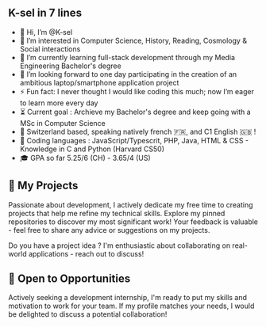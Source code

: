 ## K-sel in 7 lines
- 👋 Hi, I’m @K-sel  
- 👀 I’m interested in Computer Science, History, Reading, Cosmology & Social interactions
- 🌱 I’m currently learning full-stack development through my Media Engineering Bachelor's degree  
- 💞️ I’m looking forward to one day participating in the creation of an ambitious laptop/smartphone application project  
- ⚡ Fun fact: I never thought I would like coding this much; now I’m eager to learn more every day
- ⏳ Current goal : Archieve my Bachelor's degree and keep going with a MSc in Computer Science
- 📍 Switzerland based, speaking natively french 🇫🇷, and C1 English 🇬🇧 !
- 🤖 Coding languages : JavaScript/Typescrit, PHP, Java, HTML & CSS - Knowledge in C and Python (Harvard CS50)
- 🎓 GPA so far 5.25/6 (CH) - 3.65/4 (US)


## 🚀 My Projects
Passionate about development, I actively dedicate my free time to creating projects that help me refine my technical skills. Explore my pinned repositories to discover my most significant work! Your feedback is valuable - feel free to share any advice or suggestions on my projects.

Do you have a project idea ? I'm enthusiastic about collaborating on real-world applications - reach out to discuss!


## 💼 Open to Opportunities
Actively seeking a development internship, I'm ready to put my skills and motivation to work for your team. If my profile matches your needs, I would be delighted to discuss a potential collaboration!









